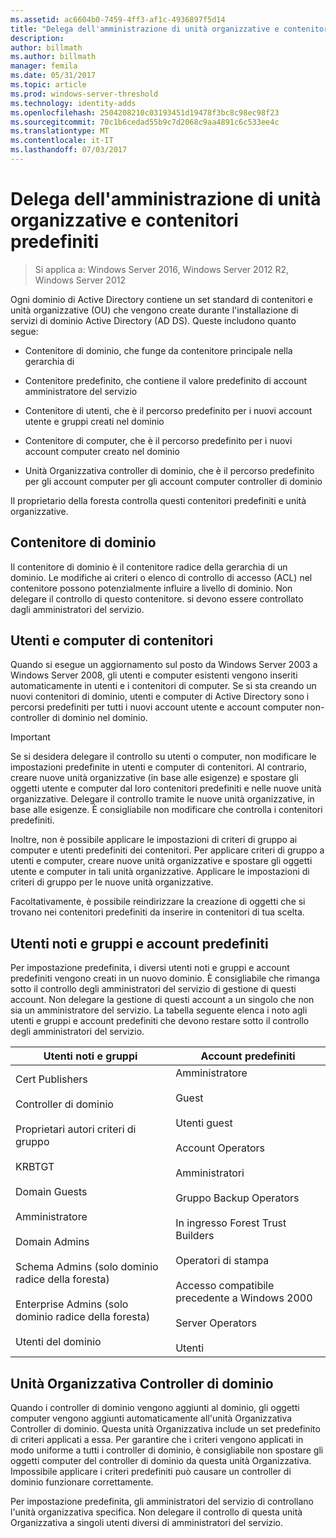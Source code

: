 ```yaml
---
ms.assetid: ac6604b0-7459-4ff3-af1c-4936897f5d14
title: "Delega dell'amministrazione di unità organizzative e contenitori predefiniti"
description: 
author: billmath
ms.author: billmath
manager: femila
ms.date: 05/31/2017
ms.topic: article
ms.prod: windows-server-threshold
ms.technology: identity-adds
ms.openlocfilehash: 2504208210c03193451d19478f3bc8c98ec98f23
ms.sourcegitcommit: 70c1b6cedad55b9c7d2068c9aa4891c6c533ee4c
ms.translationtype: MT
ms.contentlocale: it-IT
ms.lasthandoff: 07/03/2017
---
```

# <a name="delegating-administration-of-default-containers-and-ous"></a>Delega dell'amministrazione di unità organizzative e contenitori predefiniti

>Si applica a: Windows Server 2016, Windows Server 2012 R2, Windows Server 2012

Ogni dominio di Active Directory contiene un set standard di contenitori e unità organizzative (OU) che vengono create durante l'installazione di servizi di dominio Active Directory (AD DS). Queste includono quanto segue:  
  
-   Contenitore di dominio, che funge da contenitore principale nella gerarchia di  
  
-   Contenitore predefinito, che contiene il valore predefinito di account amministratore del servizio  
  
-   Contenitore di utenti, che è il percorso predefinito per i nuovi account utente e gruppi creati nel dominio  
  
-   Contenitore di computer, che è il percorso predefinito per i nuovi account computer creato nel dominio  
  
-   Unità Organizzativa controller di dominio, che è il percorso predefinito per gli account computer per gli account computer controller di dominio  
  
Il proprietario della foresta controlla questi contenitori predefiniti e unità organizzative.  
  
## <a name="domain-container"></a>Contenitore di dominio  
Il contenitore di dominio è il contenitore radice della gerarchia di un dominio. Le modifiche ai criteri o elenco di controllo di accesso (ACL) nel contenitore possono potenzialmente influire a livello di dominio. Non delegare il controllo di questo contenitore. si devono essere controllato dagli amministratori del servizio.  
  
## <a name="users-and-computers-containers"></a>Utenti e computer di contenitori  
Quando si esegue un aggiornamento sul posto da Windows Server 2003 a Windows Server 2008, gli utenti e computer esistenti vengono inseriti automaticamente in utenti e i contenitori di computer. Se si sta creando un nuovi contenitori di dominio, utenti e computer di Active Directory sono i percorsi predefiniti per tutti i nuovi account utente e account computer non-controller di dominio nel dominio.  
  
> [!IMPORTANT]  
> Se si desidera delegare il controllo su utenti o computer, non modificare le impostazioni predefinite in utenti e computer di contenitori. Al contrario, creare nuove unità organizzative (in base alle esigenze) e spostare gli oggetti utente e computer dal loro contenitori predefiniti e nelle nuove unità organizzative. Delegare il controllo tramite le nuove unità organizzative, in base alle esigenze. È consigliabile non modificare che controlla i contenitori predefiniti.  
  
Inoltre, non è possibile applicare le impostazioni di criteri di gruppo ai computer e utenti predefiniti dei contenitori. Per applicare criteri di gruppo a utenti e computer, creare nuove unità organizzative e spostare gli oggetti utente e computer in tali unità organizzative. Applicare le impostazioni di criteri di gruppo per le nuove unità organizzative.  
  
Facoltativamente, è possibile reindirizzare la creazione di oggetti che si trovano nei contenitori predefiniti da inserire in contenitori di tua scelta.  
  
## <a name="well-known-users-and-groups-and-built-in-accounts"></a>Utenti noti e gruppi e account predefiniti  
Per impostazione predefinita, i diversi utenti noti e gruppi e account predefiniti vengono creati in un nuovo dominio. È consigliabile che rimanga sotto il controllo degli amministratori del servizio di gestione di questi account. Non delegare la gestione di questi account a un singolo che non sia un amministratore del servizio. La tabella seguente elenca i noto agli utenti e gruppi e account predefiniti che devono restare sotto il controllo degli amministratori del servizio.  
  
|Utenti noti e gruppi|Account predefiniti|  
|--------------------------------|----------------------|  
|Cert Publishers<br /><br />Controller di dominio<br /><br />Proprietari autori criteri di gruppo<br /><br />KRBTGT<br /><br />Domain Guests<br /><br />Amministratore<br /><br />Domain Admins<br /><br />Schema Admins (solo dominio radice della foresta)<br /><br />Enterprise Admins (solo dominio radice della foresta)<br /><br />Utenti del dominio|Amministratore<br /><br />Guest<br /><br />Utenti guest<br /><br />Account Operators<br /><br />Amministratori<br /><br />Gruppo Backup Operators<br /><br />In ingresso Forest Trust Builders<br /><br />Operatori di stampa<br /><br />Accesso compatibile precedente a Windows 2000<br /><br />Server Operators<br /><br />Utenti|  
  
## <a name="domain-controller-ou"></a>Unità Organizzativa Controller di dominio  
Quando i controller di dominio vengono aggiunti al dominio, gli oggetti computer vengono aggiunti automaticamente all'unità Organizzativa Controller di dominio. Questa unità Organizzativa include un set predefinito di criteri applicati a essa. Per garantire che i criteri vengono applicati in modo uniforme a tutti i controller di dominio, è consigliabile non spostare gli oggetti computer del controller di dominio da questa unità Organizzativa. Impossibile applicare i criteri predefiniti può causare un controller di dominio funzionare correttamente.  
  
Per impostazione predefinita, gli amministratori del servizio di controllano l'unità organizzativa specifica. Non delegare il controllo di questa unità Organizzativa a singoli utenti diversi di amministratori del servizio.  
  


